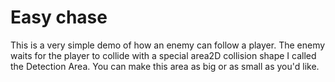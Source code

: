 # Easy chase
This is a very simple demo of how an enemy can follow a player. The enemy waits for the player to collide with
a special area2D collision shape I called the Detection Area. You can make this area as big or as small as you'd like.
